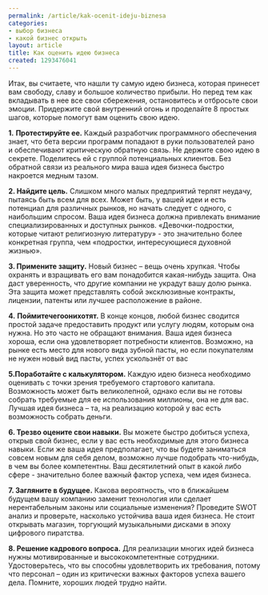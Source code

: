 ```yaml
---
permalink: /article/kak-ocenit-ideju-biznesa
categories:
- выбор бизнеса
- какой бизнес открыть
layout: article
title: Как оценить идею бизнеса
created: 1293476041
---
```

Итак, вы считаете, что нашли ту самую идею бизнеса, которая принесет вам свободу, славу и большое количество прибыли. Но перед тем как вкладывать в нее все свои сбережения, остановитесь и отбросьте свои эмоции. Придержите свой внутренний огонь и проделайте 8 простых шагов, которые помогут вам оценить свою идею.

**1.** **Протестируйте ее.** Каждый разработчик программного обеспечения знает, что бета версии программ попадают в руки пользователей рано и обеспечивают критическую обратную связь. Не держите свою идею в секрете. Поделитесь ей с группой потенциальных клиентов. Без обратной связи из реального мира ваша идея бизнеса быстро накроется медным тазом.

**2. Найдите цель.** Слишком много малых предприятий терпят неудачу, пытаясь быть всем для всех. Может быть, у вашей идеи и есть потенциал для различных рынков, но начать следует с одного, с наибольшим спросом. Ваша идея бизнеса должна привлекать внимание специализированных и доступных рынков. «Девочки-подростки, которые читают религиозную литературу» - это значительно более конкретная группа, чем «подростки, интересующиеся духовной жизнью».

**3. Примените защиту.** Новый бизнес – вещь очень хрупкая. Чтобы охранять и взращивать его вам понадобится какая-нибудь защита. Она даст уверенность, что другие компании не украдут вашу долю рынка. Эта защита может представлять собой эксклюзивные контракты, лицензии, патенты или лучшее расположение в районе.

**4.** **Поймите****чего****они****хотят****.** В конце концов, любой бизнес сводится простой задаче предоставить продукт или услугу людям, которым она нужна. Но это часто не обращают внимания. Ваша идея бизнеса хороша, если она удовлетворяет потребности клиентов. Возможно, на рынке есть место для нового вида зубной пасты, но если покупателям не нужен новый вид пасты, успех ускользнёт от вас

**5.Поработайте с калькулятором.** Каждую идею бизнеса необходимо оценивать с точки зрения требуемого стартового капитала. Возможность может быть великолепной, однако если вы не готовы собрать требуемые для ее использования миллионы, она не для вас. Лучшая идея бизнеса – та, на реализацию которой у вас есть возможность собрать деньги.

**6. Трезво оцените свои навыки.** Вы можете быстро добиться успеха, открыв свой бизнес, если у вас есть необходимые для этого бизнеса навыки. Если же ваша идея предполагает, что вы будете заниматься совсем новым для себя делом, возможно лучше подобрать что-нибудь, в чем вы более компетентны. Ваш десятилетний опыт в какой либо сфере - значительно более важный фактор успеха, чем идея бизнеса.

**7. Загляните в будущее.** Какова вероятность, что в ближайшем будущем вашу компанию заменит технология или сделает нерентабельным законы или социальные изменения? Проведите SWOT анализ и проверьте, насколько устойчива ваша идея бизнеса. Не стоит открывать магазин, торгующий музыкальными дисками в эпоху цифрового пиратства.

**8. Решение кадрового вопроса.** Для реализации многих идей бизнеса нужны мотивированные и высококомпетентные сотрудники. Удостоверьтесь, что вы способны удовлетворить их требования, потому что персонал – один из критически важных факторов успеха вашего дела. Помните, хороших людей трудно найти.
